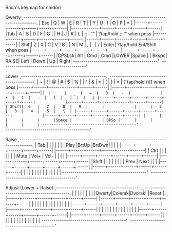 Baca's keymap for chidori

Qwerty
,-----------------------------------------.             ,-----------------------------------------.
| Esc  |   Q  |   W  |   E  |   R  |   T  |             |   Y  |   U  |   I  |   O  |   P  |  *   |
|------+------+------+------+------+------|             |------+------+------+------+------+------|
|Tab   |  A   |   S  |   D  |   F  |   G  |             |   H  |   J  |   K  |   L  |  ;:  |  '"  | ?tap/hold  ;: '" when poss
|------+------+------+------+------+------|             |------+------+------+------+------+------|
| Shift|   Z  |   X  |   C  |   V  |   B  |             |   N  |   M  |   ,  |   .  |  /   | Enter| ?tap/hold Ent/Shift when poss
|------+------+------+------+------+------|             |------+------+------+------+------+------|
|CPSLck| Alt  | Cmd  | Cmd  |LOWER |Space |             | Bkspc| RAISE| Left | Down |  Up  | Right|
 -----------------------------------------'             `-----------------------------------------'
   
Lower
,-----------------------------------------.             ,-----------------------------------------.
|   ~  |   !  |   @  |   #  |   $  |   %  |             |   ^  |   &  |   *  |  (   |   )  |  *   | ? tap/hold ()[] when poss
|------+------+------+------+------+------|             |------+------+------+------+------+------|
|   `  |      |   _  |   =  |   0  |   -  |             |   +  |   1  |   .  |   [  |   ]  |  |   |
|------+------+------+------+------+------|             |------+------+------+------+------+------|
| Shift|  6   |   7  |   8  |   9  |      |             |      |   2  |   3  |   4  |   5  |   \  |
|------+------+------+------+------+------|             |------+------+------+------+------+------|
|      |      |      |      |      |Space |             | BkSp |      |      |      |      |      |
 -----------------------------------------'             `-----------------------------------------'

Raise
,-----------------------------------------.             ,-----------------------------------------.
| Tab  |      |      |      |      |      |             | Play |BrtUp |BrtDwn|      |      |      |
|------+------+------+------+------+------|             |------+------+------+------+------+------|
| Ctrl |      |      |      |      |      |             | Mute | Vol+ | Vol- |      |      |      |
|------+------+------+------+------+------|             |------+------+------+------+------+------|
|Shift |      |      |      |      |      |             |      | Prev | Next |      |      |
|------+------+------+------+------+------|             |------+------+------+------+------+------|
|      |      |      |      |      |      |             |      |      |      |      |      |      |
 -----------------------------------------'             `-----------------------------------------'

Adjust (Lower + Raise)
,-----------------------------------------.             ,-----------------------------------------.
|      |      |      |      |      |      |             |      |Qwerty|Colemk|Dvorak|      |Reset |
|------+------+------+------+------+------|             |------+------+------+------+------+------|
|      |      |      |      |      |      |             |      |      |      |      |      |      |
|------+------+------+------+------+------|             |------+------+------+------+------+------|
|      |      |      |      |      |      |             |      |      |      |      |      |      |
|------+------+------+------+------+------|             |------+------+------+------+------+------|
|      |      |      |      |      |      |             |      |      |      |      |      |      |
 -----------------------------------------'             `-----------------------------------------'
   
